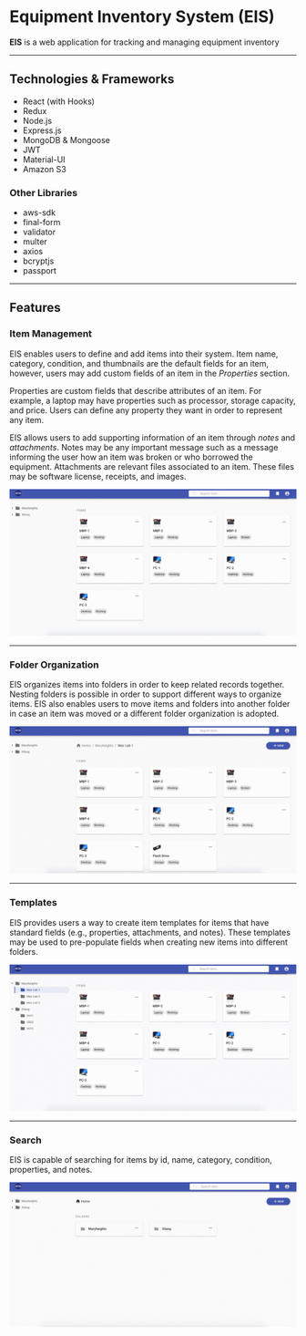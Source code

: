# Equipment Inventory System (EIS)
**EIS** is a web application for tracking and managing equipment inventory

---

## Technologies & Frameworks
  - React (with Hooks)
  - Redux
  - Node.js
  - Express.js
  - MongoDB & Mongoose
  - JWT
  - Material-UI
  - Amazon S3
  
### Other Libraries
  - aws-sdk
  - final-form
  - validator
  - multer
  - axios
  - bcryptjs
  - passport

---

## Features
### Item Management
EIS enables users to define and add items into their system. Item name, category, condition, and thumbnails 
are the default fields for an item, however, users may add custom fields of an item in the *Properties* section.

Properties are custom fields that describe attributes of an item. For example, a laptop may have properties 
such as processor, storage capacity, and price. Users can define any property they want in order to represent 
any item.

EIS allows users to add supporting information of an item through *notes* and *attachments*. Notes may be any 
important message such as a message informing the user how an item was broken or who borrowed the equipment.
Attachments are relevant files associated to an item. These files may be software license, receipts, and images.

![Item Management Demo](screenshots/itemManagement.gif)

---

### Folder Organization
EIS organizes items into folders in order to keep related records together. Nesting folders is possible 
in order to support different ways to organize items. EIS also enables users to move items and folders into another
folder in case an item was moved or a different folder organization is adopted.

![Folder Organization Demo](screenshots/folderOrganization.gif)

---

### Templates
EIS provides users a way to create item templates for items that have standard fields (e.g., properties, attachments, 
and notes). These templates may be used to pre-populate fields when creating new items into different folders. 

![Templates Demo](screenshots/templates.gif)

---

### Search
EIS is capable of searching for items by id, name, category, condition, properties, and notes. 

![Search Demo](screenshots/search.gif)
